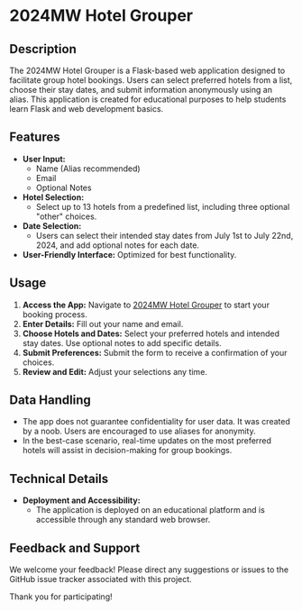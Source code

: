 # 2024MW Hotel Grouper

## Description
The 2024MW Hotel Grouper is a Flask-based web application designed to facilitate group hotel bookings. Users can select preferred hotels from a list, choose their stay dates, and submit information anonymously using an alias. This application is created for educational purposes to help students learn Flask and web development basics.

## Features
- **User Input:**
  - Name (Alias recommended)
  - Email
  - Optional Notes
- **Hotel Selection:**
  - Select up to 13 hotels from a predefined list, including three optional "other" choices.
- **Date Selection:**
  - Users can select their intended stay dates from July 1st to July 22nd, 2024, and add optional notes for each date.
- **User-Friendly Interface:** Optimized for best functionality.

## Usage
1. **Access the App:** Navigate to [2024MW Hotel Grouper](https://fog-e.homesteadcloud.com) to start your booking process.
2. **Enter Details:** Fill out your name and email.
3. **Choose Hotels and Dates:** Select your preferred hotels and intended stay dates. Use optional notes to add specific details.
4. **Submit Preferences:** Submit the form to receive a confirmation of your choices.
5. **Review and Edit:** Adjust your selections any time.

## Data Handling
  - The app does not guarantee confidentiality for user data. It was created by a noob. Users are encouraged to use aliases for anonymity.
  - In the best-case scenario, real-time updates on the most preferred hotels will assist in decision-making for group bookings.


## Technical Details
- **Deployment and Accessibility:**
  - The application is deployed on an educational platform and is accessible through any standard web browser.

## Feedback and Support
We welcome your feedback! Please direct any suggestions or issues to the GitHub issue tracker associated with this project.

Thank you for participating!
